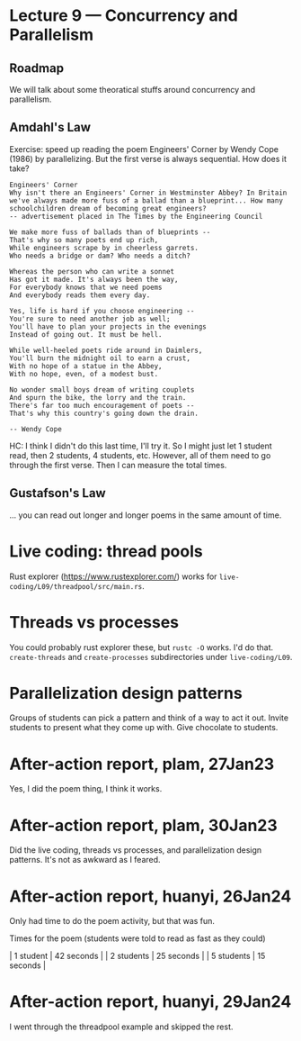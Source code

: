 # Lecture 9 — Concurrency and Parallelism

## Roadmap

We will talk about some theoratical stuffs around concurrency and parallelism.

## Amdahl's Law

Exercise: speed up reading the poem Engineers' Corner by Wendy Cope (1986) by
parallelizing. But the first verse is always sequential. How does it take?

```
Engineers' Corner
Why isn't there an Engineers' Corner in Westminster Abbey? In Britain we've always made more fuss of a ballad than a blueprint... How many schoolchildren dream of becoming great engineers?
-- advertisement placed in The Times by the Engineering Council

We make more fuss of ballads than of blueprints --
That's why so many poets end up rich,
While engineers scrape by in cheerless garrets.
Who needs a bridge or dam? Who needs a ditch?

Whereas the person who can write a sonnet
Has got it made. It's always been the way,
For everybody knows that we need poems
And everybody reads them every day.

Yes, life is hard if you choose engineering --
You're sure to need another job as well;
You'll have to plan your projects in the evenings
Instead of going out. It must be hell.

While well-heeled poets ride around in Daimlers,
You'll burn the midnight oil to earn a crust,
With no hope of a statue in the Abbey,
With no hope, even, of a modest bust.

No wonder small boys dream of writing couplets
And spurn the bike, the lorry and the train.
There's far too much encouragement of poets --
That's why this country's going down the drain.

-- Wendy Cope
```

HC: I think I didn't do this last time, I'll try it. So I might just let 1
student read, then 2 students, 4 students, etc. However, all of them need to go
through the first verse. Then I can measure the total times.

## Gustafson's Law

... you can read out longer and longer poems in the same amount of time.

# Live coding: thread pools

Rust explorer (https://www.rustexplorer.com/) works for
`live-coding/L09/threadpool/src/main.rs`.

# Threads vs processes

You could probably rust explorer these, but `rustc -O` works. I'd do that.
`create-threads` and `create-processes` subdirectories under `live-coding/L09`.

# Parallelization design patterns

Groups of students can pick a pattern and think of a way to act it out. Invite
students to present what they come up with. Give chocolate to students.

# After-action report, plam, 27Jan23

Yes, I did the poem thing, I think it works.

# After-action report, plam, 30Jan23

Did the live coding, threads vs processes, and parallelization design patterns.
It's not as awkward as I feared.

# After-action report, huanyi, 26Jan24

Only had time to do the poem activity, but that was fun.

Times for the poem (students were told to read as fast as they could)

| 1 student  | 42 seconds |
| 2 students | 25 seconds |
| 5 students | 15 seconds |

# After-action report, huanyi, 29Jan24

I went through the threadpool example and skipped the rest.
